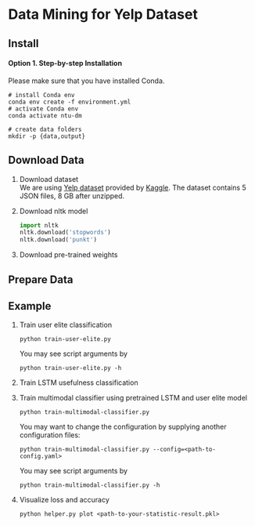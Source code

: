 # Data Mining for Yelp Dataset

## Install

#### Option 1. Step-by-step Installation
Please make sure that you have installed Conda.
```shell script
# install Conda env
conda env create -f environment.yml
# activate Conda env
conda activate ntu-dm

# create data folders
mkdir -p {data,output}
```

## Download Data
1. Download dataset  
We are using [Yelp dataset](https://www.yelp.com/dataset/challenge) provided by [Kaggle](https://www.kaggle.com/yelp-dataset/yelp-dataset/download). The dataset contains 5 JSON files, 8 GB after unzipped.

2. Download nltk model
    ```python
    import nltk
    nltk.download('stopwords')
    nltk.download('punkt')
    ```
3. Download pre-trained weights

## Prepare Data

## Example
1. Train user elite classification
    ```shell script
    python train-user-elite.py
    ```
    You may see script arguments by
    ```shell script
    python train-user-elite.py -h
    ```
2. Train LSTM usefulness classification
 
3. Train multimodal classifier using pretrained LSTM and user elite model
    ```shell script
    python train-multimodal-classifier.py
    ```
    You may want to change the configuration by supplying another configuration files:
    ```shell script
    python train-multimodal-classifier.py --config=<path-to-config.yaml>
    ```
    You may see script arguments by
    ```shell script
    python train-multimodal-classifier.py -h
    ```
4. Visualize loss and accuracy
    ```shell script
    python helper.py plot <path-to-your-statistic-result.pkl>
    ```
